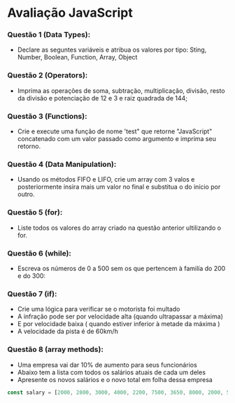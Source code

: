 # Avaliação JavaScript

### Questão 1 (Data Types):

- Declare as seguntes variáveis e atribua os valores por tipo:
Sting, Number, Boolean, Function, Array, Object

### Questão 2 (Operators):

- Imprima as operações de soma, subtração, multiplicação, divisão,
resto da divisão e potenciação de 12 e 3 e raiz quadrada de 144;

### Questão 3 (Functions):

- Crie e execute uma função de nome 'test" que retorne "JavaScript" concatenado com um valor passado como argumento e imprima seu retorno.

### Questão 4 (Data Manipulation):

- Usando os métodos FIFO e LIFO, crie um array com 3 valos e posteriormente
insira mais um valor no final e substitua o do início por outro.

### Questão 5 (for):

- Liste todos os valores do array criado na questão anterior ultilizando o for.

### Questão 6 (while):

- Escreva os números de 0 a 500 sem os que pertencem à familía do 200 e do 300:

### Questão 7 (if):

- Crie uma lógica para verificar se o motorista foi multado
- A infração pode ser por velocidade alta (quando ultrapassar a máxima)
- E por velocidade baixa ( quando estiver inferior à metade da máxima )
- A velocidade da pista é de 60km/h

### Questão 8 (array methods):

- Uma empresa vai dar 10% de aumento para seus funcionários
- Abaixo tem a lista com todos os salários atuais de cada um deles
- Apresente os novos salários e o novo total em folha dessa empresa

```js
const salary = [2000, 2800, 3000, 4000, 2200, 7500, 3650, 8000, 2000, 5000];
```
